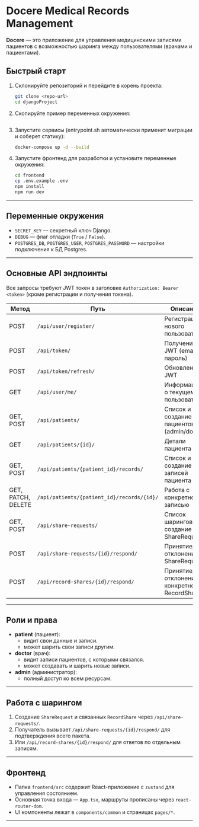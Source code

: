 # Docere Medical Records Management

**Docere** — это приложение для управления медицинскими записями пациентов с возможностью шаринга между пользователями (врачами и пациентами).

## Быстрый старт

1. Склонируйте репозиторий и перейдите в корень проекта:
   ```bash
   git clone <repo-url>
   cd djangoProject
   ```

2. Скопируйте пример переменных окружения:
   ```bash
   
   ```

3. Запустите сервисы (entrypoint.sh автоматически применит миграции и соберет статику):
   ```bash
   docker-compose up -d --build
   ```

4. Запустите фронтенд для разработки и установите переменные окружения:
   ```bash
   cd frontend
   cp .env.example .env
   npm install
   npm run dev
   ```

---

## Переменные окружения

- `SECRET_KEY` — секретный ключ Django.
- `DEBUG` — флаг отладки (`True` / `False`).
- `POSTGRES_DB`, `POSTGRES_USER`, `POSTGRES_PASSWORD` — настройки подключения к БД Postgres.

---

## Основные API эндпоинты

Все запросы требуют JWT токен в заголовке `Authorization: Bearer <token>` (кроме регистрации и получения токена).

| Метод | Путь                                        | Описание                                |
|-------|---------------------------------------------|-----------------------------------------|
| POST  | `/api/user/register/`                       | Регистрация нового пользователя         |
| POST  | `/api/token/`                               | Получение JWT (email + пароль)          |
| POST  | `/api/token/refresh/`                       | Обновление JWT                          |
| GET   | `/api/user/me/`                             | Информация о текущем пользователе       |
| GET, POST | `/api/patients/`                        | Список и создание пациентов (admin/doctor) |
| GET   | `/api/patients/{id}/`                       | Детали пациента                         |
| GET, POST | `/api/patients/{patient_id}/records/`  | Список и создание записей пациента      |
| GET, PATCH, DELETE | `/api/patients/{patient_id}/records/{id}/` | Работа с конкретной записью |
| GET, POST | `/api/share-requests/`                  | Список шарингов и создание ShareRequest |
| POST  | `/api/share-requests/{id}/respond/`         | Принятие/отклонение ShareRequest        |
| POST  | `/api/record-shares/{id}/respond/`          | Принятие/отклонение конкретного RecordShare |

---

## Роли и права

- **patient** (пациент):
  - видит свои данные и записи.
  - может шарить свои записи другим.
- **doctor** (врач):
  - видит записи пациентов, с которыми связался.
  - может создавать и шарить новые записи.
- **admin** (администратор):
  - полный доступ ко всем ресурсам.

---

## Работа с шарингом

1. Создание `ShareRequest` и связанных `RecordShare` через `/api/share-requests/`.
2. Получатель вызывает `/api/share-requests/{id}/respond/` для подтверждения всего пакета.
3. Или `/api/record-shares/{id}/respond/` для ответов по отдельным записям.

---

## Фронтенд

- Папка `frontend/src` содержит React-приложение с `zustand` для управления состоянием.
- Основная точка входа — `App.tsx`, маршруты прописаны через `react-router-dom`.
- UI компоненты лежат в `components/common` и страницах `pages/*`.

---

